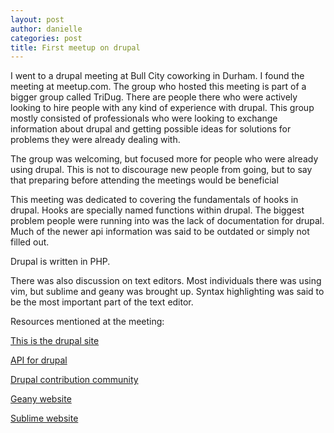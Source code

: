 ```yaml
---
layout: post
author: danielle
categories: post
title: First meetup on drupal 
---
```


I went to a drupal meeting at Bull City coworking in Durham. 
I found the meeting at meetup.com. 
The group who hosted this meeting is part of a bigger group called TriDug. There are people there who were actively looking to hire people with any kind of experience with drupal.
This group mostly consisted of professionals who were looking to exchange information about drupal and getting possible ideas for solutions for problems they were already dealing with.

The group was welcoming, but focused more for people who were already using drupal. This is not to discourage new people from going, but to say that preparing before attending the meetings would be beneficial

This meeting was dedicated to covering the fundamentals of hooks in drupal. Hooks are specially named functions within drupal. 
The biggest problem people were running into was the lack of documentation for drupal. Much of the newer api information was said to be outdated or simply not filled out. 

Drupal is written in PHP.  

There was also discussion on text editors. 
Most individuals there was using vim, but sublime and geany was brought up. 
Syntax highlighting was said to be the most important part of the text editor.


Resources mentioned at the meeting:

[This is the drupal site](https://drupal.org/)

[API for drupal](https://api.drupal.org/api/drupal)

[Drupal contribution community](http://drupalcontrib.org/api/drupal/7)

[Geany website](http://www.geany.org/)

[Sublime website](http://www.sublimetext.com/)



